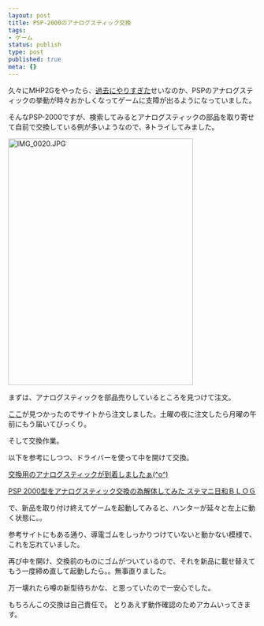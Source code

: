```yaml
---
layout: post
title: PSP-2000のアナログスティック交換
tags:
- ゲーム
status: publish
type: post
published: true
meta: {}
---
```

久々にMHP2Gをやったら、<a href="http://wo.skr.jp/mt/2008/12/mhp2g.html">過去にやりすぎた</a>せいなのか、PSPのアナログスティックの挙動が時々おかしくなってゲームに支障が出るようになっていました。

そんなPSP-2000ですが、検索してみるとアナログスティックの部品を取り寄せて自前で交換している例が多いようなので、<strike>3</strike>トライしてみました。

<a href="http://www.flickr.com/photos/masawo/3542870422/" title="IMG_0020.JPG by masawo77, on Flickr"><img src="http://farm3.static.flickr.com/2324/3542870422_9325754868.jpg" width="375" height="500" alt="IMG_0020.JPG" /></a>

<!--more-->
まずは、アナログスティックを部品売りしているところを見つけて注文。

<a href="http://www.magcomp.net/product/177">ここ</a>が見つかったのでサイトから注文しました。土曜の夜に注文したら月曜の午前にもう届いてびっくり。

そして交換作業。

以下を参考にしつつ、ドライバーを使って中を開けて交換。

<a href="http://butuyoku-samurai.seesaa.net/article/20572518.html">交換用のアナログスティックが到着しましたぁ(^o^)</a>

<a href="http://sutemanibiyori.blog101.fc2.com/blog-entry-610.html">PSP 2000型をアナログスティック交換の為解体してみた ステマニ日和ＢＬＯＧ</a>

で、新品を取り付け終えてゲームを起動してみると、ハンターが延々と左上に動く状態に。。

参考サイトにもある通り、導電ゴムをしっかりつけていないと動かない模様で、これを忘れていました。

再び中を開け、交換前のものにゴムがついているので、それを新品に載せ替えてもう一度締め直して起動したら。。無事直りました。

万一壊れたら噂の新型待ちかな、と思っていたので一安心でした。

もちろんこの交換は自己責任で。
とりあえず動作確認のためアカムいってきます。
